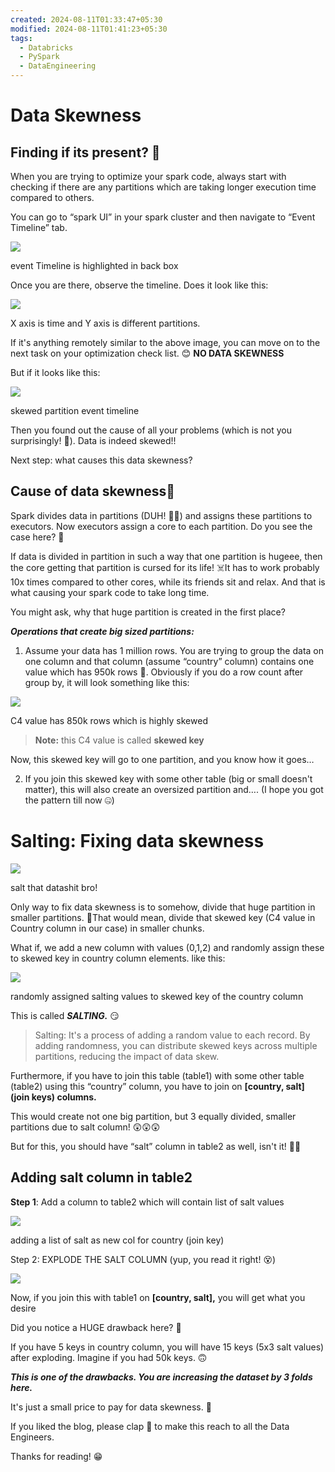 ```yaml
---
created: 2024-08-11T01:33:47+05:30
modified: 2024-08-11T01:41:23+05:30
tags:
  - Databricks
  - PySpark
  - DataEngineering
---
```

# Data Skewness

## Finding if its present? 🤔

When you are trying to optimize your spark code, always start with checking if there are any partitions which are taking longer execution time compared to others.

You can go to “spark UI” in your spark cluster and then navigate to “Event Timeline” tab.

![](https://miro.medium.com/v2/resize:fit:1400/1*9H4BSUtjc1p6Krok2A0SHQ.png)

event Timeline is highlighted in back box

Once you are there, observe the timeline. Does it look like this:

![](https://miro.medium.com/v2/resize:fit:1400/1*fzMi6as4m1IYmdjq1LSqmg.png)

X axis is time and Y axis is different partitions.

If it's anything remotely similar to the above image, you can move on to the next task on your optimization check list. 😊 **NO DATA SKEWNESS**

But if it looks like this:

![](https://miro.medium.com/v2/resize:fit:1400/1*uPT2Acl_Ul9aEM0L2zUY6w.png)

skewed partition event timeline

Then you found out the cause of all your problems (which is not you surprisingly! 🥲). Data is indeed skewed!!

Next step: what causes this data skewness?

## Cause of data skewness🧐

Spark divides data in partitions (DUH! 🤷‍♂️) and assigns these partitions to executors. Now executors assign a core to each partition. Do you see the case here? 🤨

If data is divided in partition in such a way that one partition is hugeee, then the core getting that partition is cursed for its life! ☠️It has to work probably 10x times compared to other cores, while its friends sit and relax. And that is what causing your spark code to take long time.

You might ask, why that huge partition is created in the first place?

**_Operations that create big sized partitions:_**

1. Assume your data has 1 million rows. You are trying to group the data on one column and that column (assume “country” column) contains one value which has 950k rows 🤯. Obviously if you do a row count after group by, it will look something like this:

![](https://miro.medium.com/v2/resize:fit:964/1*_3eiJBGGOndt23ywZygtcA.jpeg)

C4 value has 850k rows which is highly skewed

> **Note:** this C4 value is called **skewed key**

Now, this skewed key will go to one partition, and you know how it goes…

2. If you join this skewed key with some other table (big or small doesn't matter), this will also create an oversized partition and…. (I hope you got the pattern till now 🤐)

# Salting: Fixing data skewness

![](https://miro.medium.com/v2/resize:fit:722/1*K0x4033DdNJ4-5pJRxuB3Q.jpeg)

salt that datashit bro!

Only way to fix data skewness is to somehow, divide that huge partition in smaller partitions. 🤔That would mean, divide that skewed key (C4 value in Country column in our case) in smaller chunks.

What if, we add a new column with values (0,1,2) and randomly assign these to skewed key in country column elements. like this:

![](https://miro.medium.com/v2/resize:fit:382/1*cR3XsktmEyyxFsExqSCA5Q.jpeg)

randomly assigned salting values to skewed key of the country column

This is called **_SALTING._** 😏

> Salting: It's a process of adding a random value to each record. By adding randomness, you can distribute skewed keys across multiple partitions, reducing the impact of data skew.

Furthermore, if you have to join this table (table1) with some other table (table2) using this “country” column, you have to join on **[country, salt] (join keys) columns.**

This would create not one big partition, but 3 equally divided, smaller partitions due to salt column! 😲😲😲

But for this, you should have “salt” column in table2 as well, isn't it! 😵‍💫

## Adding salt column in table2

**Step 1**: Add a column to table2 which will contain list of salt values

![](https://miro.medium.com/v2/resize:fit:426/1*cAA7BGAXZXwVnUgwzlRDdw.png)

adding a list of salt as new col for country (join key)

Step 2: EXPLODE THE SALT COLUMN (yup, you read it right! 😵)

![](https://miro.medium.com/v2/resize:fit:1142/1*gxPIo7mZMh4COTP4dw7vfw.jpeg)

Now, if you join this with table1 on **[country, salt],** you will get what you desire

Did you notice a HUGE drawback here? 🤨

If you have 5 keys in country column, you will have 15 keys (5x3 salt values) after exploding. Imagine if you had 50k keys. 🙃

**_This is one of the drawbacks. You are increasing the dataset by 3 folds here._**

It's just a small price to pay for data skewness. 🥹

If you liked the blog, please clap 👏 to make this reach to all the Data Engineers.

Thanks for reading! 😁